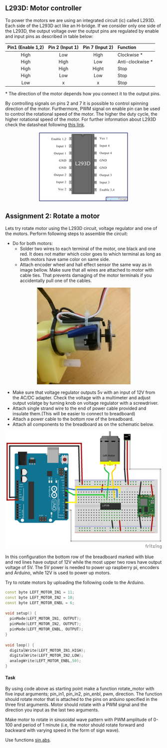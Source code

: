 ## L293D: Motor controller
To power the motors we are using an integrated circuit (ic) called L293D. Each side of the L293D act like an H-bridge. If we consider only one side of the L293D, the output voltage over the output pins are regulated by enable and input pins as described in table below:

| Pin1 (Enable 1,2) | Pin 2 (Input 1) | Pin 7 (Input 2) | Function         |
|:-------:|:-------:|:-------:|:------------------|
| High  | Low   | High  | Clockwise \*     |
| High  | High  | Low   | Anti-clockwise \*|
| High  | High  | Hight | Stop             |
| High  | Low   | Low   | Stop             |
| Low   | x     | x     | Stop             |
\* The direction of the motor depends how you connect it to the output pins.

By controlling signals on pins 2 and 7 it is possible to control spinning direction of the motor. Furthermore, PWM signal on enable pin can be used to control the rotational speed of the motor. The higher the duty cycle, the higher rotational speed of the motor. For further information about L293D check the datasheat following [this link](http://users.ece.utexas.edu/~valvano/Datasheets/L293D_ST.pdf).

<center>
<img src="workshop1/L293D.jpg" alt="L293D" width="300"/>
</center>

## Assignment 2: Rotate a motor
Lets try rotate motor using the L293D circuit, voltage regulator and one of the motors. Perform following steps to assemble the circuit:

* Do for both motors:
  * Solder two wires to each terminal of the motor, one black and one red. It does not matter which color goes to which terminal as long as both motors have same color on same side.    
  * Attach encoder wheel and hall effect sensor the same way as in image bellow. Make sure that all wires are attached to motor with cable ties. That prevents damaging of the motor terminals if you accidentally pull one of the cables.

<center>
<img src="workshop1/connections.jpg" alt="motor_connections" width="300"/>
</center>


* Make sure that voltage regulator outputs 5v with an input of 12V from the AC/DC adapter. Check the voltage with a multimeter and adjust output volatge by turning knob on voltage regulator with a screwdriver.
* Attach single strand wire to the end of power cable provided and insulate them.(This will be easier to connect to breadboard) 
* Attach a power cable to the bottom row of the breadboard.
* Attach all components to the breadboard as on the schematic below.

<center>
<img src="workshop1/breadbord_schematics_one_motor.png" alt="one_motor" width="500"/>
</center>


In this configuration the bottom row of the breadboard marked with blue and red lines have output of 12V while the most upper two rows have output voltage of 5V. The 5V power is needed to power up raspberry pi, encoders and Arduino, while 12V is used to power up motors.

Try to rotate motors by uploading the following code to the Arduino.
```cpp
const byte LEFT_MOTOR_IN1 = 11;
const byte LEFT_MOTOR_IN2 = 10;
const byte LEFT_MOTOR_ENBL = 6;

void setup() {
  pinMode(LEFT_MOTOR_IN1, OUTPUT);
  pinMode(LEFT_MOTOR_IN2, OUTPUT);
  pinMode(LEFT_MOTOR_ENBL, OUTPUT);
}

void loop() {
  digitalWrite(LEFT_MOTOR_IN1,HIGH);
  digitalWrite(LEFT_MOTOR_IN2,LOW);
  analogWrite(LEFT_MOTOR_ENBL,50);
}
```

#### Task
By using code above as starting point make a function rotate_motor with five input arguments; pin_in1, pin_in2, pin_enbl, pwm, direction. The function should rotate motor that is attached to the pins on arduino specified in the three first arguments. Motor should rotate with a PWM signal and the direction you input as the last two arguments.

Make motor to rotate in sinusoidal wave pattern with PWM amplitude of 0-100 and period of 1 minute (i.e, the motor should rotate forward and backward with varying speed in the form of sign wave).

Use functions [sin](https://www.arduino.cc/en/Reference/Sin),[abs](https://www.arduino.cc/en/Reference/abs).